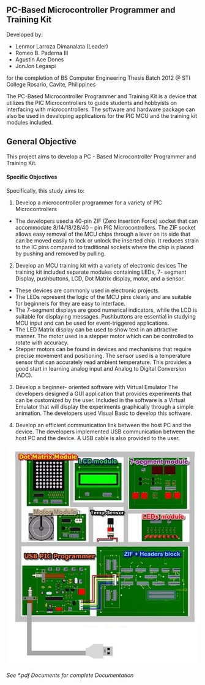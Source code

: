 ## PC-Based Microcontroller Programmer and Training Kit

Developed by:
* Lenmor Larroza Dimanalata (Leader)
* Romeo B. Paderna III
* Agustin Ace Dones
* JonJon Legaspi

for the completion of BS Computer Engineering Thesis
Batch 2012 @ STI College Rosario, Cavite, Philippines

The PC-Based Microcontroller Programmer and Training Kit is a device that utilizes the PIC Microcontrollers to guide students and hobbyists on interfacing with microcontrollers. The software and hardware package can also be used in developing applications for the PIC MCU and the training kit modules included.

## General Objective
This project aims to develop a PC - Based Microcontroller Programmer
and Training Kit.  

#### Specific Objectives 
Specifically, this study aims to:

1. Develop a microcontroller programmer for a variety of PIC Microcontrollers

* The developers used a 40-pin ZIF (Zero Insertion Force) socket
that can accommodate 8/14/18/28/40 – pin PIC Microcontrollers. The ZIF socket allows easy removal of the MCU chips through a lever on its side that can be moved easily to lock or unlock the inserted chip. It
reduces strain to the IC pins compared to traditional sockets where the chip is placed by pushing and removed by pulling.

2. Develop an MCU training kit with a variety of electronic devices The training kit included separate modules containing LEDs, 7-
segment Display, pushbuttons, LCD, Dot Matrix display, motor, and a sensor. 

* These devices are commonly used in electronic projects. 
* The LEDs represent the logic of the MCU pins clearly and are suitable for beginners for they are easy to interface. 
* The 7-segment displays are good numerical indicators, while the LCD is suitable for displaying messages. Pushbuttons are essential in studying MCU input and can be used for event-triggered applications. 
* The LED Matrix display can be used to show text in an attractive manner. The motor used is a stepper motor which can be controlled to rotate with accuracy. 
* Stepper motors can be found in devices and mechanisms that require precise movement and positioning. The sensor used is a temperature sensor that can accurately read ambient temperature.
This provides a good start in learning analog input and Analog to Digital Conversion (ADC).

3. Develop a beginner- oriented software with Virtual Emulator The developers designed a GUI application that provides experiments that can be customized by the user. Included in the software is a Virtual Emulator that will display the experiments graphically through a simple animation. The developers used Visual Basic to develop this software.

4. Develop an efficient communication link between the host PC and the device.
The developers implemented USB communication between the host PC and the device. A USB cable is also provided to the user.


![alt text](https://github.com/lenmorld/PICMicroProgrammer/blob/master/full.JPG "Logo Title Text 1")


###### See *.pdf Documents for complete Documentation 
